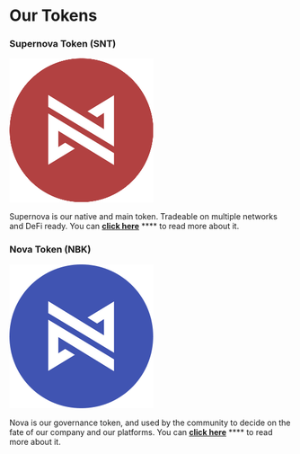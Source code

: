 # Our Tokens

### Supernova Token (SNT)

![Supernova Token (SNT)](../.gitbook/assets/256SNT.png)

Supernova is our native and main token. Tradeable on multiple networks and DeFi ready. You can [**click here**](https://docs.novanetwork.io/supernova-token/introduction) **** to read more about it.

### Nova Token (NBK)

![Nova Token (NBK)](../.gitbook/assets/256NT.png)

Nova is our governance token, and used by the community to decide on the fate of our company and our platforms. You can [**click here**](https://docs.novanetwork.io/nova-token/introduction) **** to read more about it.
